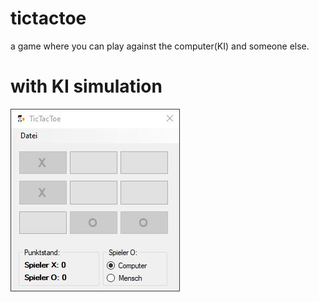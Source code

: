 # tictactoe
a game where you can play against the computer(KI) and someone else.
# with KI simulation 
![Screenshot](tictactoe.jpg)
